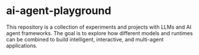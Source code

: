 # ai-agent-playground
This repository is a collection of experiments and projects with LLMs and AI agent frameworks. The goal is to explore how different models and runtimes can be combined to build intelligent, interactive, and multi-agent applications.
